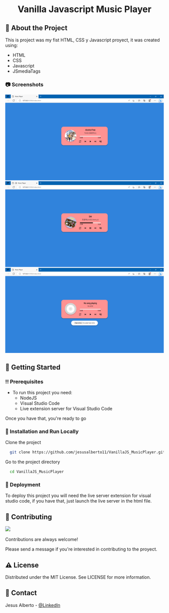 <div align="center">
  <h1>Vanilla Javascript Music Player</h1>
</div>


## :star2: About the Project

This is project was my fist HTML, CSS y Javascript proyect, it was created using:

<ul>
<li>HTML</li>
<li>CSS</li>
<li>Javascript</li>
<li>JSmediaTags</li>
</ul>

<!-- Screenshots -->
### :camera: Screenshots

<div align="center"> 
  <img src="https://github.com/jesusalberto11/VanillaJS_MusicPlayer/blob/main/img/js_musicplayer_3.png" alt="Api_Image_1" />
</div>

<div align="center"> 
  <img src="https://github.com/jesusalberto11/VanillaJS_MusicPlayer/blob/main/img/js_musicplayer_4.png" alt="Api_Image_2" />
</div>

<div align="center"> 
  <img src="https://github.com/jesusalberto11/VanillaJS_MusicPlayer/blob/main/img/js_musicplayer_1.png" alt="Api_Image_3" />
</div>

<!-- Getting Started -->
## 	:toolbox: Getting Started

<!-- Prerequisites -->
### :bangbang: Prerequisites

- To run this project you need:
  * NodeJS
  * Visual Studio Code
  * Live extension server for Visual Studio Code

Once you have that, you're ready to go

<!-- Installation and Run Locally -->
### :running: Installation and Run Locally

Clone the project

```bash
  git clone https://github.com/jesusalberto11/VanillaJS_MusicPlayer.git
```

Go to the project directory

```bash
  cd VanillaJS_MusicPlayer
```

<!-- Deployment -->
### :triangular_flag_on_post: Deployment

To deploy this project you will need the live server extension for visual studio code, if you have that, just launch the live server in the html file.

<!-- Contributing -->
## :wave: Contributing

<a href="https://github.com/Louis3797/awesome-readme-template/graphs/contributors">
  <img src="https://contrib.rocks/image?repo=Louis3797/awesome-readme-template" />
</a>


Contributions are always welcome!

Please send a message if you're interested in contributing to the proyect.

<!-- License -->
## :warning: License

Distributed under the MIT License. See LICENSE for more information.

<!-- Contact -->
## :handshake: Contact

Jesus Alberto - [@LinkedIn](https://www.linkedin.com/in/jesus-alberto-morales-rico-7092a9227/)